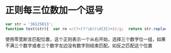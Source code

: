 # 正则每三位数加一个逗号

```js
var str = '36125813'; 
function test(str){  var re =/(?=(?!\b)(\d{3})+$)/g;  return str.replace(re,','); } console.log(test(str))
```

使用零宽断言匹配位置，这个正则表示一个从右开始，选择三个数字位一组，如果不满三个数字或者三个数字左边没有数字则结束匹配。如反之匹配这个位置

